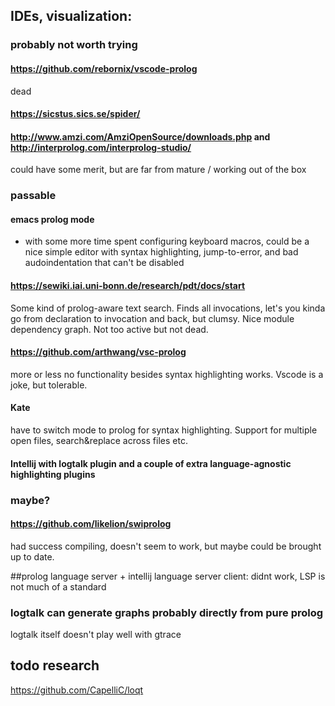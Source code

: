 
## IDEs, visualization:

### probably not worth trying

#### https://github.com/rebornix/vscode-prolog
dead

#### https://sicstus.sics.se/spider/

#### http://www.amzi.com/AmziOpenSource/downloads.php and http://interprolog.com/interprolog-studio/
could have some merit, but are far from mature / working out of the box

### passable

#### emacs prolog mode
 - with some more time spent configuring keyboard macros, could be a nice simple editor with syntax highlighting, jump-to-error, and bad audoindentation that can't be disabled

#### https://sewiki.iai.uni-bonn.de/research/pdt/docs/start
Some kind of prolog-aware text search. Finds all invocations, let's you kinda go from declaration to invocation and back, but clumsy. Nice module dependency graph. Not too active but not dead.

#### https://github.com/arthwang/vsc-prolog
more or less no functionality besides syntax highlighting works. Vscode is a joke, but tolerable.

#### Kate
have to switch mode to prolog for syntax highlighting. Support for multiple open files, search&replace across files etc. 

#### Intellij with logtalk plugin and a couple of extra language-agnostic highlighting plugins

### maybe?
#### https://github.com/likelion/swiprolog
had success compiling, doesn't seem to work, but maybe could be brought up to date. 

##prolog language server + intellij language server client:
didnt work, LSP is not much of a standard

### logtalk can generate graphs probably directly from pure prolog
logtalk itself doesn't play well with gtrace

## todo research
https://github.com/CapelliC/loqt

